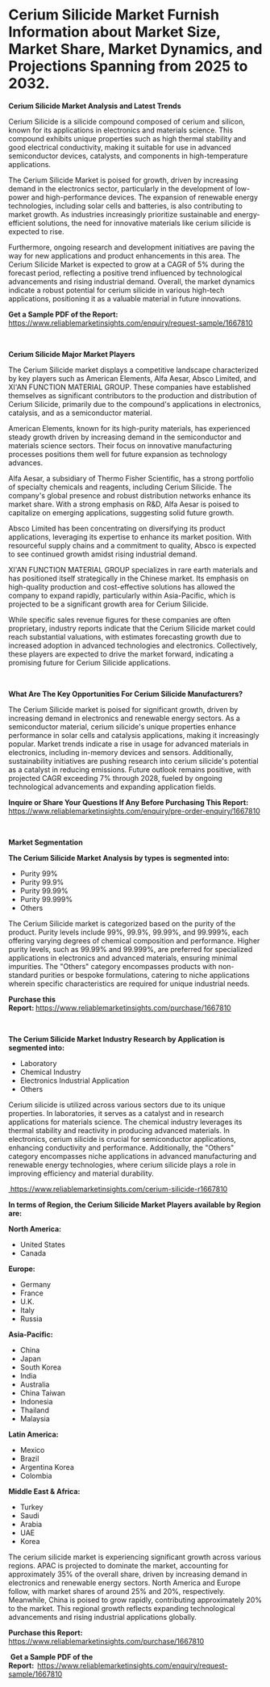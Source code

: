 <p><h1>Cerium Silicide Market Furnish Information about Market Size, Market Share, Market Dynamics, and Projections Spanning from 2025 to 2032.</h1></p><p><strong>Cerium Silicide Market Analysis and Latest Trends</strong></p>
<p><p>Cerium Silicide is a silicide compound composed of cerium and silicon, known for its applications in electronics and materials science. This compound exhibits unique properties such as high thermal stability and good electrical conductivity, making it suitable for use in advanced semiconductor devices, catalysts, and components in high-temperature applications.</p><p>The Cerium Silicide Market is poised for growth, driven by increasing demand in the electronics sector, particularly in the development of low-power and high-performance devices. The expansion of renewable energy technologies, including solar cells and batteries, is also contributing to market growth. As industries increasingly prioritize sustainable and energy-efficient solutions, the need for innovative materials like cerium silicide is expected to rise.</p><p>Furthermore, ongoing research and development initiatives are paving the way for new applications and product enhancements in this area. The Cerium Silicide Market is expected to grow at a CAGR of 5% during the forecast period, reflecting a positive trend influenced by technological advancements and rising industrial demand. Overall, the market dynamics indicate a robust potential for cerium silicide in various high-tech applications, positioning it as a valuable material in future innovations.</p></p>
<p><strong>Get a Sample PDF of the Report:&nbsp;</strong> <a href="https://www.reliablemarketinsights.com/enquiry/request-sample/1667810?utm_campaign=3083&utm_medium=2&utm_source=Github&utm_content=ia&utm_term=19042025&utm_id=cerium-silicide">https://www.reliablemarketinsights.com/enquiry/request-sample/1667810</a></p>
<p>&nbsp;</p>
<p><strong>Cerium Silicide Major Market Players</strong></p>
<p><p>The Cerium Silicide market displays a competitive landscape characterized by key players such as American Elements, Alfa Aesar, Absco Limited, and XI'AN FUNCTION MATERIAL GROUP. These companies have established themselves as significant contributors to the production and distribution of Cerium Silicide, primarily due to the compound's applications in electronics, catalysis, and as a semiconductor material. </p><p>American Elements, known for its high-purity materials, has experienced steady growth driven by increasing demand in the semiconductor and materials science sectors. Their focus on innovative manufacturing processes positions them well for future expansion as technology advances. </p><p>Alfa Aesar, a subsidiary of Thermo Fisher Scientific, has a strong portfolio of specialty chemicals and reagents, including Cerium Silicide. The company's global presence and robust distribution networks enhance its market share. With a strong emphasis on R&D, Alfa Aesar is poised to capitalize on emerging applications, suggesting solid future growth.</p><p>Absco Limited has been concentrating on diversifying its product applications, leveraging its expertise to enhance its market position. With resourceful supply chains and a commitment to quality, Absco is expected to see continued growth amidst rising industrial demand.</p><p>XI'AN FUNCTION MATERIAL GROUP specializes in rare earth materials and has positioned itself strategically in the Chinese market. Its emphasis on high-quality production and cost-effective solutions has allowed the company to expand rapidly, particularly within Asia-Pacific, which is projected to be a significant growth area for Cerium Silicide.</p><p>While specific sales revenue figures for these companies are often proprietary, industry reports indicate that the Cerium Silicide market could reach substantial valuations, with estimates forecasting growth due to increased adoption in advanced technologies and electronics. Collectively, these players are expected to drive the market forward, indicating a promising future for Cerium Silicide applications.</p></p>
<p>&nbsp;</p>
<p><strong>What Are The Key Opportunities For Cerium Silicide Manufacturers?</strong></p>
<p><p>The Cerium Silicide market is poised for significant growth, driven by increasing demand in electronics and renewable energy sectors. As a semiconductor material, cerium silicide's unique properties enhance performance in solar cells and catalysis applications, making it increasingly popular. Market trends indicate a rise in usage for advanced materials in electronics, including in-memory devices and sensors. Additionally, sustainability initiatives are pushing research into cerium silicide's potential as a catalyst in reducing emissions. Future outlook remains positive, with projected CAGR exceeding 7% through 2028, fueled by ongoing technological advancements and expanding application fields.</p></p>
<p><strong>Inquire or Share Your Questions If Any Before Purchasing This Report:</strong> <a href="https://www.reliablemarketinsights.com/enquiry/pre-order-enquiry/1667810?utm_campaign=3083&utm_medium=2&utm_source=Github&utm_content=ia&utm_term=19042025&utm_id=cerium-silicide">https://www.reliablemarketinsights.com/enquiry/pre-order-enquiry/1667810</a></p>
<p>&nbsp;</p>
<p><strong>Market Segmentation</strong></p>
<p><strong>The Cerium Silicide Market Analysis by types is segmented into:</strong></p>
<p><ul><li>Purity 99%</li><li>Purity 99.9%</li><li>Purity 99.99%</li><li>Purity 99.999%</li><li>Others</li></ul></p>
<p><p>The Cerium Silicide market is categorized based on the purity of the product. Purity levels include 99%, 99.9%, 99.99%, and 99.999%, each offering varying degrees of chemical composition and performance. Higher purity levels, such as 99.99% and 99.999%, are preferred for specialized applications in electronics and advanced materials, ensuring minimal impurities. The "Others" category encompasses products with non-standard purities or bespoke formulations, catering to niche applications wherein specific characteristics are required for unique industrial needs.</p></p>
<p><strong>Purchase this Report:&nbsp;</strong><a href="https://www.reliablemarketinsights.com/purchase/1667810?utm_campaign=3083&utm_medium=2&utm_source=Github&utm_content=ia&utm_term=19042025&utm_id=cerium-silicide">https://www.reliablemarketinsights.com/purchase/1667810</a></p>
<p>&nbsp;</p>
<p><strong>The Cerium Silicide Market Industry Research by Application is segmented into:</strong></p>
<p><ul><li>Laboratory</li><li>Chemical Industry</li><li>Electronics Industrial Application</li><li>Others</li></ul></p>
<p><p>Cerium silicide is utilized across various sectors due to its unique properties. In laboratories, it serves as a catalyst and in research applications for materials science. The chemical industry leverages its thermal stability and reactivity in producing advanced materials. In electronics, cerium silicide is crucial for semiconductor applications, enhancing conductivity and performance. Additionally, the "Others" category encompasses niche applications in advanced manufacturing and renewable energy technologies, where cerium silicide plays a role in improving efficiency and material durability.</p></p>
<p><a href="https://www.reliablemarketinsights.com/cerium-silicide-r1667810?utm_campaign=3083&utm_medium=2&utm_source=Github&utm_content=ia&utm_term=19042025&utm_id=cerium-silicide">&nbsp;https://www.reliablemarketinsights.com/cerium-silicide-r1667810</a></p>
<p><strong>In terms of Region, the Cerium Silicide Market Players available by Region are:</strong></p>
<p>
    <p> <strong> North America: </strong>
        <ul>
            <li>United States</li>
            <li>Canada</li>
        </ul>
        </p> 
    <p> <strong> Europe: </strong>
        <ul>
            <li>Germany</li>
            <li>France</li>
            <li>U.K.</li>
            <li>Italy</li>
            <li>Russia</li>
        </ul>
        </p> 
    <p> <strong> Asia-Pacific: </strong>
        <ul>
            <li>China</li>
            <li>Japan</li>
            <li>South Korea</li>
            <li>India</li>
            <li>Australia</li>
            <li>China Taiwan</li>
            <li>Indonesia</li>
            <li>Thailand</li>
            <li>Malaysia</li>
        </ul>
        </p> 
    <p> <strong> Latin America: </strong>
        <ul>
            <li>Mexico</li>
            <li>Brazil</li>
            <li>Argentina Korea</li>
            <li>Colombia</li>
        </ul>
        </p> 
    <p> <strong> Middle East & Africa: </strong>
        <ul>
            <li>Turkey</li>
            <li>Saudi</li>
            <li>Arabia</li>
            <li>UAE</li>
            <li>Korea</li>
        </ul>
    </p>
    </p>
<p><p>The cerium silicide market is experiencing significant growth across various regions. APAC is projected to dominate the market, accounting for approximately 35% of the overall share, driven by increasing demand in electronics and renewable energy sectors. North America and Europe follow, with market shares of around 25% and 20%, respectively. Meanwhile, China is poised to grow rapidly, contributing approximately 20% to the market. This regional growth reflects expanding technological advancements and rising industrial applications globally.</p></p>
<p><strong>Purchase this Report: </strong><a href="https://www.reliablemarketinsights.com/purchase/1667810?utm_campaign=3083&utm_medium=2&utm_source=Github&utm_content=ia&utm_term=19042025&utm_id=cerium-silicide">https://www.reliablemarketinsights.com/purchase/1667810</a></p>
<p>&nbsp;<strong>Get a Sample PDF of the Report:&nbsp;&nbsp;</strong><a href="https://www.reliablemarketinsights.com/enquiry/request-sample/1667810?utm_campaign=3083&utm_medium=2&utm_source=Github&utm_content=ia&utm_term=19042025&utm_id=cerium-silicide">https://www.reliablemarketinsights.com/enquiry/request-sample/1667810</a></p>
<p><strong></strong></p>
<p><p></p><p></p><p></p></p>